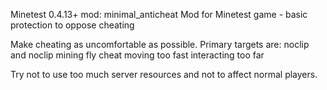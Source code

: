 Minetest 0.4.13+ mod: minimal_anticheat
Mod for Minetest game - basic protection to oppose cheating


Make cheating as uncomfortable as possible.
Primary targets are:
noclip and noclip mining
fly cheat
moving too fast
interacting too far

Try not to use too much server resources and not to affect normal players.
